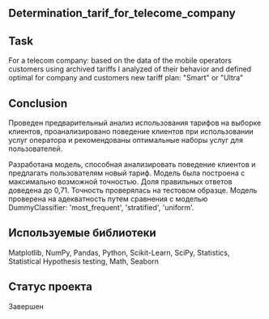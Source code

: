 ## Determination_tarif_for_telecome_company 

## Task
For a telecom company: based on the data of the mobile operators customers using archived tariffs I analyzed of their behavior and defined optimal for company and customers new tariff plan: "Smart" or "Ultra"

## Conclusion
Проведен предварительный анализ использования тарифов на выборке клиентов, проанализировано поведение клиентов при использовании услуг оператора и рекомендованы оптимальные наборы услуг для пользователей. 

Разработана модель, способная анализировать поведение клиентов и предлагать пользователям новый тариф. 
Модель была построена с максимально возможной точностью. Доля правильных ответов доведена до 0,71. Точность проверялась на тестовом образце.
Модель проверена на адекватность путем сравнения с моделью DummyClassifier: 'most_frequent', 'stratified', 'uniform'.

## Используемые библиотеки
Matplotlib, 
NumPy, 
Pandas, 
Python, 
Scikit-Learn, 
SciPy, 
Statistics, 
Statistical Hypothesis testing, 
Math, 
Seaborn

## Статус проекта

Завершен
